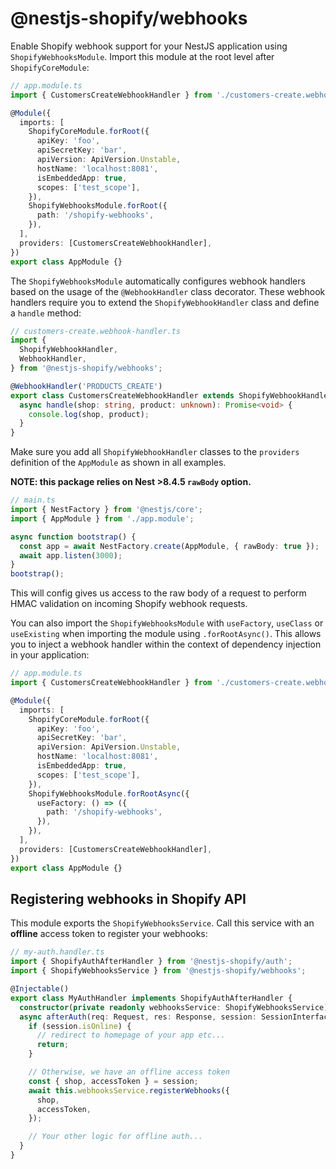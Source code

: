 # @nestjs-shopify/webhooks

Enable Shopify webhook support for your NestJS application using `ShopifyWebhooksModule`. Import this module at the root level after `ShopifyCoreModule`:

```ts
// app.module.ts
import { CustomersCreateWebhookHandler } from './customers-create.webhook-handler.ts';

@Module({
  imports: [
    ShopifyCoreModule.forRoot({
      apiKey: 'foo',
      apiSecretKey: 'bar',
      apiVersion: ApiVersion.Unstable,
      hostName: 'localhost:8081',
      isEmbeddedApp: true,
      scopes: ['test_scope'],
    }),
    ShopifyWebhooksModule.forRoot({
      path: '/shopify-webhooks',
    }),
  ],
  providers: [CustomersCreateWebhookHandler],
})
export class AppModule {}
```

The `ShopifyWebhooksModule` automatically configures webhook handlers based on the usage of the `@WebhookHandler` class decorator. These webhook handlers require you to extend the `ShopifyWebhookHandler` class and define a `handle` method:

```ts
// customers-create.webhook-handler.ts
import {
  ShopifyWebhookHandler,
  WebhookHandler,
} from '@nestjs-shopify/webhooks';

@WebhookHandler('PRODUCTS_CREATE')
export class CustomersCreateWebhookHandler extends ShopifyWebhookHandler {
  async handle(shop: string, product: unknown): Promise<void> {
    console.log(shop, product);
  }
}
```

Make sure you add all `ShopifyWebhookHandler` classes to the `providers` definition of the `AppModule` as shown in all examples.

**NOTE: this package relies on Nest >8.4.5 `rawBody` option.**

```ts
// main.ts
import { NestFactory } from '@nestjs/core';
import { AppModule } from './app.module';

async function bootstrap() {
  const app = await NestFactory.create(AppModule, { rawBody: true });
  await app.listen(3000);
}
bootstrap();
```

This will config gives us access to the raw body of a request to perform HMAC validation on incoming Shopify webhook requests.

You can also import the `ShopifyWebhooksModule` with `useFactory`, `useClass` or `useExisting` when importing the module using `.forRootAsync()`. This allows you to inject a webhook handler within the context of dependency injection in your application:

```ts
// app.module.ts
import { CustomersCreateWebhookHandler } from './customers-create.webhook-handler.ts';

@Module({
  imports: [
    ShopifyCoreModule.forRoot({
      apiKey: 'foo',
      apiSecretKey: 'bar',
      apiVersion: ApiVersion.Unstable,
      hostName: 'localhost:8081',
      isEmbeddedApp: true,
      scopes: ['test_scope'],
    }),
    ShopifyWebhooksModule.forRootAsync({
      useFactory: () => ({
        path: '/shopify-webhooks',
      }),
    }),
  ],
  providers: [CustomersCreateWebhookHandler],
})
export class AppModule {}
```

## Registering webhooks in Shopify API

This module exports the `ShopifyWebhooksService`. Call this service with an **offline** access token to register your webhooks:

```ts
// my-auth.handler.ts
import { ShopifyAuthAfterHandler } from '@nestjs-shopify/auth';
import { ShopifyWebhooksService } from '@nestjs-shopify/webhooks';

@Injectable()
export class MyAuthHandler implements ShopifyAuthAfterHandler {
  constructor(private readonly webhooksService: ShopifyWebhooksService) {}
  async afterAuth(req: Request, res: Response, session: SessionInterface) {
    if (session.isOnline) {
      // redirect to homepage of your app etc...
      return;
    }

    // Otherwise, we have an offline access token
    const { shop, accessToken } = session;
    await this.webhooksService.registerWebhooks({
      shop,
      accessToken,
    });

    // Your other logic for offline auth...
  }
}
```
